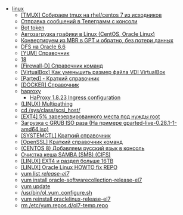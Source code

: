 * [linux](src/linux) 
    * [[TMUX] Собираем tmux на rhel/centos 7 из исходников](src/linux/16.md) 
    * [Отправка сообщений в Телеграмм с консоли](src/linux/19.md) 
    * [Bot token](src/linux/19.md) 
    * [Автозагрузка графики в Linux (CentOS, Oracle Linux)](src/linux/12.md) 
    * [Конвертируем из MBR в GPT и обратно, без потери данных](src/linux/4.md) 
    * [DFS на Oracle 6.6](src/linux/6.md) 
    * [[YUM] Справочник](src/linux/17.md) 
    * [18](src/linux/18) 
    * [[Firewall-D] Справочник команд](src/linux/18.md) 
    * [[VirtualBox] Как уменьшить размер файла VDI VirtualBox](src/linux/14.md) 
    * [[Parted] - Краткий справочник](src/linux/7.md) 
    * [[DOCKER] Справочник](src/linux/15.md) 
    * [haproxy](src/linux/haproxy) 
        * [HaProxy 1.8.23 Ingress configuration](src/linux/haproxy/haproxy_ingress_conf.md) 
    * [(LINUX) Multipathing](src/linux/3.md) 
    * [cd /sys/class/scsi\_host/](src/linux/3.md) 
    * [[EXT4] 5% зарезервированного места под нужды root](src/linux/10.md) 
    * [Загрузка с GRUB ISO раза (На примере gparted-live-0.28.1-1-amd64.iso)](src/linux/5.md) 
    * [[SYSTEMCTL] Краткий справочник](src/linux/11.md) 
    * [[OpenSSL] Краткий справочник команд](src/linux/9.md) 
    * [(CENTOS 8) Добавляем русский язык в консоль](src/linux/8.md) 
    * [Очистка кеша SAMBA (SMB) (CIFS)](src/linux/13.md) 
    * [[LINUX] EXT4 и раздел больше 16TB](src/linux/2.md) 
    * [[LINUX] Oracle Linux HOWTO fix REPO](src/linux/1.md) 
    * [yum list *release-el7*](src/linux/1.md) 
    * [yum install oracle-softwarecollection-release-el7](src/linux/1.md) 
    * [yum update](src/linux/1.md) 
    * [/usr/bin/ol_yum_configure.sh](src/linux/1.md) 
    * [yum reinstall oraclelinux-release-el7](src/linux/1.md) 
    * [rm /etc/yum.repos.d/ol7-temp.repo](src/linux/1.md) 
